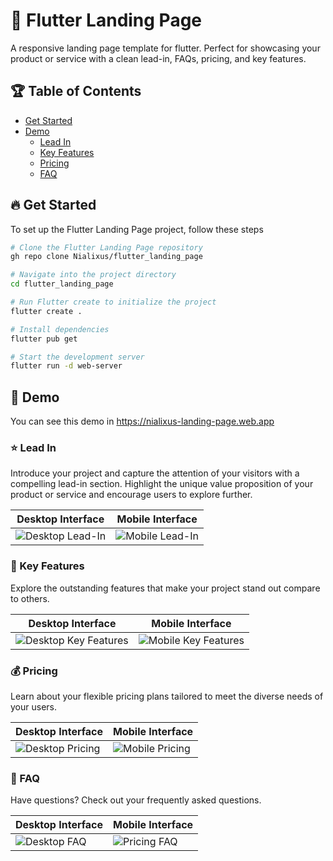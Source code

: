 # 🚀 Flutter Landing Page
A responsive landing page template for flutter. Perfect for showcasing your product or service with a clean lead-in, FAQs, pricing, and key features.

## 🏆 Table of Contents

- [Get Started](#get-started)
- [Demo](#demo)
  - [Lead In](#lead-in)
  - [Key Features](#key-features)
  - [Pricing](#pricing)
  - [FAQ](#faq)

## 🔥 Get Started

To set up the Flutter Landing Page project, follow these steps

```bash
# Clone the Flutter Landing Page repository
gh repo clone Nialixus/flutter_landing_page

# Navigate into the project directory
cd flutter_landing_page

# Run Flutter create to initialize the project
flutter create .

# Install dependencies
flutter pub get

# Start the development server
flutter run -d web-server

```

## 🎉 Demo
You can see this demo in https://nialixus-landing-page.web.app

### ⭐️ Lead In

Introduce your project and capture the attention of your visitors with a compelling lead-in section. Highlight the unique value proposition of your product or service and encourage users to explore further.


| Desktop Interface                                   | Mobile Interface                                   |
| --------------------------------------------------- | -------------------------------------------------- |
| ![Desktop Lead-In](https://github.com/Nialixus/flutter_landing_page/assets/45191605/0cd5e94c-1a31-447a-b7c4-fdba6a58f0f9) | ![Mobile Lead-In](https://github.com/Nialixus/flutter_landing_page/assets/45191605/590e60d5-82d5-4db9-9235-2a9b3bf91292) |

### 🥇 Key Features

Explore the outstanding features that make your project stand out compare to others.

| Desktop Interface                                   | Mobile Interface                                   |
| --------------------------------------------------- | -------------------------------------------------- |
| ![Desktop Key Features](https://github.com/Nialixus/flutter_landing_page/assets/45191605/02996dcc-e8e4-4fef-9306-889a0f56ec57) | ![Mobile Key Features](https://github.com/Nialixus/flutter_landing_page/assets/45191605/7416e457-a672-48fe-9656-ac79cc0734de) |

### 💰 Pricing

Learn about your flexible pricing plans tailored to meet the diverse needs of your users.

| Desktop Interface                                   | Mobile Interface                                   |
| --------------------------------------------------- | -------------------------------------------------- |
| ![Desktop Pricing](https://github.com/Nialixus/flutter_landing_page/assets/45191605/20aa3dee-3925-4a50-8e08-b6b509244fb5) | ![Mobile Pricing](https://github.com/Nialixus/flutter_landing_page/assets/45191605/5d0bcd2e-2644-424b-8976-837f34999527) |


### 📣 FAQ

Have questions? Check out your frequently asked questions.

| Desktop Interface                                   | Mobile Interface                                   |
| --------------------------------------------------- | -------------------------------------------------- |
| ![Desktop FAQ](https://github.com/Nialixus/flutter_landing_page/assets/45191605/a6f1d13e-e2ef-43ae-af6f-a6ec1cff9839) | ![Pricing FAQ](https://github.com/Nialixus/flutter_landing_page/assets/45191605/bab2fc3b-39ef-4a3a-ae07-ea31afc538a8) |


